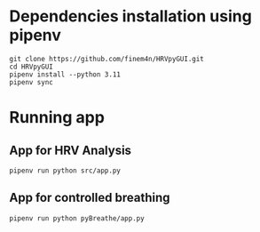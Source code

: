 # Dependencies installation using pipenv
```
git clone https://github.com/finem4n/HRVpyGUI.git
cd HRVpyGUI
pipenv install --python 3.11
pipenv sync
```

# Running app
## App for HRV Analysis
```
pipenv run python src/app.py
```
## App for controlled breathing
```
pipenv run python pyBreathe/app.py
```
